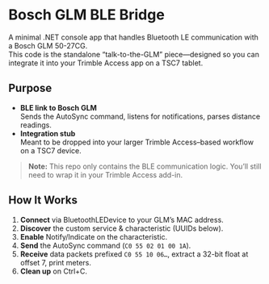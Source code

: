 # Bosch GLM BLE Bridge

A minimal .NET console app that handles Bluetooth LE communication with a Bosch GLM 50-27CG.  
This code is the standalone “talk-to-the-GLM” piece—designed so you can integrate it into your Trimble Access app on a TSC7 tablet.

## Purpose

- **BLE link to Bosch GLM**  
  Sends the AutoSync command, listens for notifications, parses distance readings.
- **Integration stub**  
  Meant to be dropped into your larger Trimble Access–based workflow on a TSC7 device.  

> **Note:** This repo only contains the BLE communication logic. You’ll still need to wrap it in your Trimble Access add-in.

## How It Works

1. **Connect** via BluetoothLEDevice to your GLM’s MAC address.  
2. **Discover** the custom service & characteristic (UUIDs below).  
3. **Enable** Notify/Indicate on the characteristic.  
4. **Send** the AutoSync command (`C0 55 02 01 00 1A`).  
5. **Receive** data packets prefixed `C0 55 10 06…`, extract a 32-bit float at offset 7, print meters.  
6. **Clean up** on Ctrl+C.
